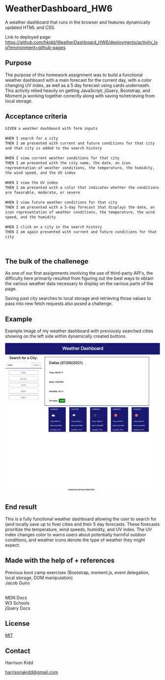 # WeatherDashboard_HW6
A weather dashboard that runs in the browser and features dynamically updated HTML and CSS.

Link to deployed page:  https://github.com/hkidd/WeatherDashboard_HW6/deployments/activity_log?environment=github-pages

## Purpose
The purpose of this homework assignment was to build a functional weather dashboard with a main forecast for the current day, with a color changing UV index, as well as a 5 day forecast using cards underneath.  This activity relied heavily on getting JavaScript, jQuery, Bootstrap, and Moment.js working together correctly along with saving to/retrieving from local storage.<br>

## Acceptance criteria
```
GIVEN a weather dashboard with form inputs

WHEN I search for a city
THEN I am presented with current and future conditions for that city and that city is added to the search history

WHEN I view current weather conditions for that city
THEN I am presented with the city name, the date, an icon representation of weather conditions, the temperature, the humidity, the wind speed, and the UV index

WHEN I view the UV index
THEN I am presented with a color that indicates whether the conditions are favorable, moderate, or severe

WHEN I view future weather conditions for that city
THEN I am presented with a 5-day forecast that displays the date, an icon representation of weather conditions, the temperature, the wind speed, and the humidity

WHEN I click on a city in the search history
THEN I am again presented with current and future conditions for that city
```
<br>

## The bulk of the challenege
As one of our first assignments involving the use of third-party API's, the difficulty here primarily resulted from figuring out the best ways to obtain the various weather data necessary to display on the various parts of the page.  

Saving past city searches to local storage and retrieving those values to pass into new fetch requests also posed a challenge.
<br>

## Example
Example image of my weather dashboard with previously searched cities showing on the left side within dynamically created buttons.

![Dashboard Example](./assets/images/WeatherDashboardEx.png)

## End result
This is a fully functional weather dashboard allowing the user to search for (and locally save up to five) cities and their 5 day forecasts.  These forecasts prioritize the temperature, wind speeds, humidity, and UV index.  The UV index changes color to warns users about potentially harmful outdoor conditions, and weather icons denote the type of weather they might expect.


## Made with the help of + references
Previous boot camp exercises (Bootstrap, moment.js, event delegation, local storage, DOM manipulation) <br>
Jacob Guiro <br>
<br>

MDN Docs <br>
W3 Schools <br>
jQuery Docs <br>

## License
[MIT](https://choosealicense.com/licenses/mit/)
<br>

## Contact
Harrison Kidd <br>

harrisonakidd@gmail.com 

